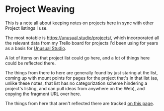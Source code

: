 # Project Weaving

This is a note all about keeping notes on projects here in sync with other Project listings I use.

The most notable is https://unusual.studio/projects/, which incorporated all the relevant data from my Trello board for projects I'd been using for years as a basis for [Unusual Studio](21528cfb-1ac3-4428-86df-86bb77154a23.md).

A lot of items on that project list could go here, and a lot of things here could be reflected there.

The things from there to here are generally found by just staring at the list, coming up with mount points for pages for the project that's in that list (as, unlike these notes, that list has no categorization scheme hindering a project's listing, and can pull ideas from anywhere on the Web), and copying the fragment URL over here.

The things from here that aren't reflected there are tracked [on this page](2e874825-eb8d-4b42-9c31-dfcf4f30a799.md).
